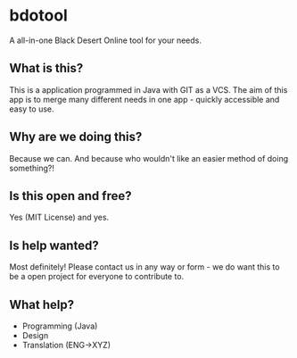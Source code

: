 # bdotool
A all-in-one Black Desert Online tool for your needs.

## What is this?
This is a application programmed in Java with GIT as a VCS.
The aim of this app is to merge many different needs in one app - quickly accessible and easy to use.

## Why are we doing this?
Because we can. And because who wouldn't like an easier method of doing something?!

## Is this open and free?
Yes (MIT License) and yes.

## Is help wanted?
Most definitely! Please contact us in any way or form - we do want this to be a open project for everyone to contribute to.

## What help?
- Programming (Java)
- Design
- Translation (ENG->XYZ)
